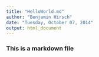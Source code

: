 ```yaml
---
title: "HelloWorld.md"
author: "Benjamin Hirsch"
date: "Tuesday, October 07, 2014"
output: html_document
---
```

### This is a markdown file
